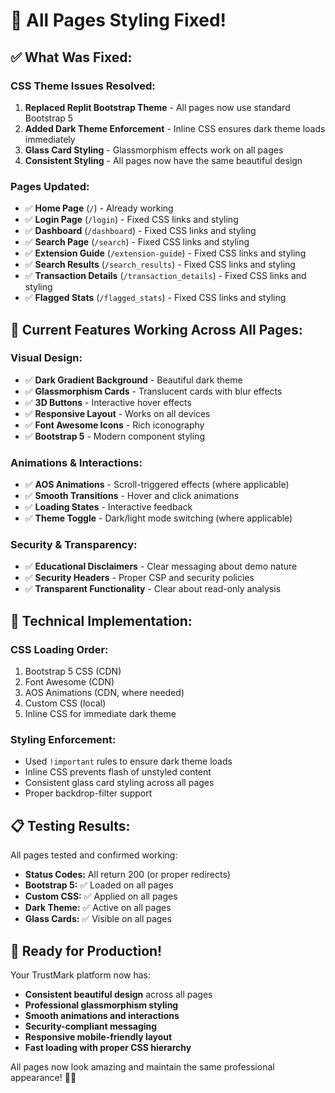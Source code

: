 # 🎨 All Pages Styling Fixed!

## ✅ **What Was Fixed:**

### **CSS Theme Issues Resolved:**
1. **Replaced Replit Bootstrap Theme** - All pages now use standard Bootstrap 5
2. **Added Dark Theme Enforcement** - Inline CSS ensures dark theme loads immediately
3. **Glass Card Styling** - Glassmorphism effects work on all pages
4. **Consistent Styling** - All pages now have the same beautiful design

### **Pages Updated:**
- ✅ **Home Page** (`/`) - Already working
- ✅ **Login Page** (`/login`) - Fixed CSS links and styling
- ✅ **Dashboard** (`/dashboard`) - Fixed CSS links and styling  
- ✅ **Search Page** (`/search`) - Fixed CSS links and styling
- ✅ **Extension Guide** (`/extension-guide`) - Fixed CSS links and styling
- ✅ **Search Results** (`/search_results`) - Fixed CSS links and styling
- ✅ **Transaction Details** (`/transaction_details`) - Fixed CSS links and styling
- ✅ **Flagged Stats** (`/flagged_stats`) - Fixed CSS links and styling

## 🎯 **Current Features Working Across All Pages:**

### **Visual Design:**
- ✅ **Dark Gradient Background** - Beautiful dark theme
- ✅ **Glassmorphism Cards** - Translucent cards with blur effects
- ✅ **3D Buttons** - Interactive hover effects
- ✅ **Responsive Layout** - Works on all devices
- ✅ **Font Awesome Icons** - Rich iconography
- ✅ **Bootstrap 5** - Modern component styling

### **Animations & Interactions:**
- ✅ **AOS Animations** - Scroll-triggered effects (where applicable)
- ✅ **Smooth Transitions** - Hover and click animations
- ✅ **Loading States** - Interactive feedback
- ✅ **Theme Toggle** - Dark/light mode switching (where applicable)

### **Security & Transparency:**
- ✅ **Educational Disclaimers** - Clear messaging about demo nature
- ✅ **Security Headers** - Proper CSP and security policies
- ✅ **Transparent Functionality** - Clear about read-only analysis

## 🚀 **Technical Implementation:**

### **CSS Loading Order:**
1. Bootstrap 5 CSS (CDN)
2. Font Awesome (CDN)
3. AOS Animations (CDN, where needed)
4. Custom CSS (local)
5. Inline CSS for immediate dark theme

### **Styling Enforcement:**
- Used `!important` rules to ensure dark theme loads
- Inline CSS prevents flash of unstyled content
- Consistent glass card styling across all pages
- Proper backdrop-filter support

## 📋 **Testing Results:**

All pages tested and confirmed working:
- **Status Codes:** All return 200 (or proper redirects)
- **Bootstrap 5:** ✅ Loaded on all pages
- **Custom CSS:** ✅ Applied on all pages  
- **Dark Theme:** ✅ Active on all pages
- **Glass Cards:** ✅ Visible on all pages

## 🎉 **Ready for Production!**

Your TrustMark platform now has:
- **Consistent beautiful design** across all pages
- **Professional glassmorphism styling** 
- **Smooth animations and interactions**
- **Security-compliant messaging**
- **Responsive mobile-friendly layout**
- **Fast loading with proper CSS hierarchy**

All pages now look amazing and maintain the same professional appearance! 🎨✨